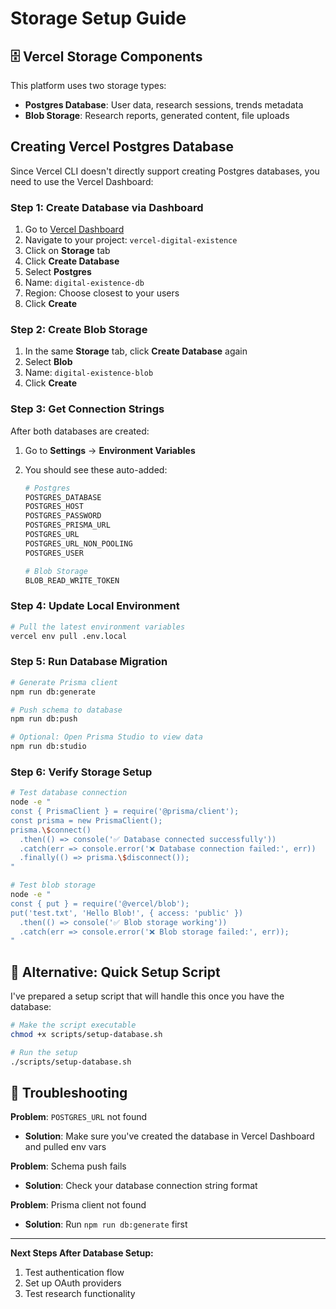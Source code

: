 # Storage Setup Guide

## 🗄️ Vercel Storage Components

This platform uses two storage types:
- **Postgres Database**: User data, research sessions, trends metadata  
- **Blob Storage**: Research reports, generated content, file uploads

## Creating Vercel Postgres Database

Since Vercel CLI doesn't directly support creating Postgres databases, you need to use the Vercel Dashboard:

### Step 1: Create Database via Dashboard
1. Go to [Vercel Dashboard](https://vercel.com/dashboard)
2. Navigate to your project: `vercel-digital-existence`
3. Click on **Storage** tab
4. Click **Create Database**
5. Select **Postgres**
6. Name: `digital-existence-db`
7. Region: Choose closest to your users
8. Click **Create**

### Step 2: Create Blob Storage
1. In the same **Storage** tab, click **Create Database** again
2. Select **Blob**  
3. Name: `digital-existence-blob`
4. Click **Create**

### Step 3: Get Connection Strings
After both databases are created:
1. Go to **Settings** → **Environment Variables**
2. You should see these auto-added:

   ```bash
   # Postgres
   POSTGRES_DATABASE
   POSTGRES_HOST
   POSTGRES_PASSWORD
   POSTGRES_PRISMA_URL
   POSTGRES_URL
   POSTGRES_URL_NON_POOLING
   POSTGRES_USER
   
   # Blob Storage
   BLOB_READ_WRITE_TOKEN
   ```

### Step 4: Update Local Environment
```bash
# Pull the latest environment variables
vercel env pull .env.local
```

### Step 5: Run Database Migration
```bash
# Generate Prisma client
npm run db:generate

# Push schema to database
npm run db:push

# Optional: Open Prisma Studio to view data
npm run db:studio
```

### Step 6: Verify Storage Setup
```bash
# Test database connection
node -e "
const { PrismaClient } = require('@prisma/client');
const prisma = new PrismaClient();
prisma.\$connect()
  .then(() => console('✅ Database connected successfully'))
  .catch(err => console.error('❌ Database connection failed:', err))
  .finally(() => prisma.\$disconnect());
"

# Test blob storage
node -e "
const { put } = require('@vercel/blob');
put('test.txt', 'Hello Blob!', { access: 'public' })
  .then(() => console('✅ Blob storage working'))
  .catch(err => console.error('❌ Blob storage failed:', err));
"
```

## 🔄 Alternative: Quick Setup Script

I've prepared a setup script that will handle this once you have the database:

```bash
# Make the script executable
chmod +x scripts/setup-database.sh

# Run the setup
./scripts/setup-database.sh
```

## 🚨 Troubleshooting

**Problem**: `POSTGRES_URL` not found
- **Solution**: Make sure you've created the database in Vercel Dashboard and pulled env vars

**Problem**: Schema push fails
- **Solution**: Check your database connection string format

**Problem**: Prisma client not found
- **Solution**: Run `npm run db:generate` first

---

**Next Steps After Database Setup:**
1. Test authentication flow
2. Set up OAuth providers
3. Test research functionality